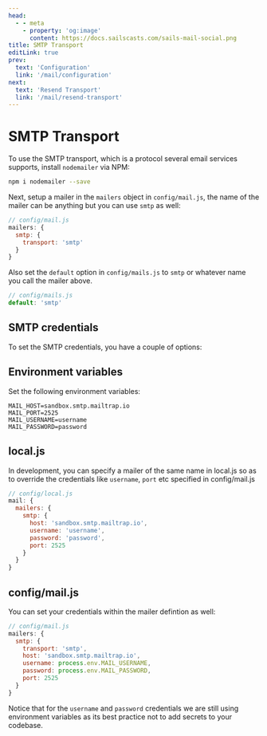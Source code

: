 ```yaml
---
head:
  - - meta
    - property: 'og:image'
      content: https://docs.sailscasts.com/sails-mail-social.png
title: SMTP Transport
editLink: true
prev:
  text: 'Configuration'
  link: '/mail/configuration'
next:
  text: 'Resend Transport'
  link: '/mail/resend-transport'
---
```


# SMTP Transport

To use the SMTP transport, which is a protocol several email services supports, install `nodemailer` via NPM:

```sh
npm i nodemailer --save
```

Next, setup a mailer in the `mailers` object in `config/mail.js`, the name of the mailer can be anything but you can use `smtp` as well:

```js
// config/mail.js
mailers: {
  smtp: {
    transport: 'smtp'
  }
}
```

Also set the `default` option in `config/mails.js` to `smtp` or whatever name you call the mailer above.

```js
// config/mails.js
default: 'smtp'
```

## SMTP credentials

To set the SMTP credentials, you have a couple of options:

## Environment variables

Set the following environment variables:

```
MAIL_HOST=sandbox.smtp.mailtrap.io
MAIL_PORT=2525
MAIL_USERNAME=username
MAIL_PASSWORD=password
```

## local.js

In development, you can specify a mailer of the same name in local.js so as to override the credentials like `username`, `port` etc specified in config/mail.js

```js
// config/local.js
mail: {
  mailers: {
    smtp: {
      host: 'sandbox.smtp.mailtrap.io',
      username: 'username',
      password: 'password',
      port: 2525
    }
  }
}
```

## config/mail.js

You can set your credentials within the mailer defintion as well:

```js
// config/mail.js
mailers: {
  smtp: {
    transport: 'smtp',
    host: 'sandbox.smtp.mailtrap.io',
    username: process.env.MAIL_USERNAME,
    password: process.env.MAIL_PASSWORD,
    port: 2525
  }
}
```

Notice that for the `username` and `password` credentials we are still using environment variables as its best practice not to add secrets to your codebase.

